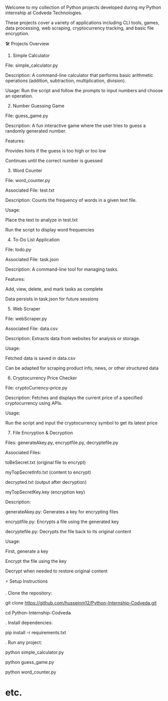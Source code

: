 Welcome to my collection of Python projects developed during my Python internship at Codveda Technologies.

These projects cover a variety of applications including CLI tools, games, data processing, web scraping, cryptocurrency tracking, and basic file encryption.

🛠️ Projects Overview


1. Simple Calculator

File: simple_calculator.py

Description: A command-line calculator that performs basic arithmetic operations (addition, subtraction, multiplication, division).

Usage: Run the script and follow the prompts to input numbers and choose an operation.


2. Number Guessing Game

File: guess_game.py

Description: A fun interactive game where the user tries to guess a randomly generated number.

Features:

Provides hints if the guess is too high or too low

Continues until the correct number is guessed

3. Word Counter

File: word_counter.py

Associated File: test.txt

Description: Counts the frequency of words in a given text file.

Usage:

Place the text to analyze in test.txt

Run the script to display word frequencies


4. To-Do List Application

File: todo.py

Associated File: task.json

Description: A command-line tool for managing tasks.

Features:

Add, view, delete, and mark tasks as complete

Data persists in task.json for future sessions


5. Web Scraper

File: webScraper.py

Associated File: data.csv

Description: Extracts data from websites for analysis or storage.

Usage:

Fetched data is saved in data.csv

Can be adapted for scraping product info, news, or other structured data


6. Cryptocurrency Price Checker

File: cryptoCurrency-price.py

Description: Fetches and displays the current price of a specified cryptocurrency using APIs.

Usage:

Run the script and input the cryptocurrency symbol to get its latest price


7. File Encryption & Decryption

Files: generateAkey.py, encryptfile.py, decryptefile.py

Associated Files:

toBeSecret.txt (original file to encrypt)

myTopSecretInfo.txt (content to encrypt)

decrypted.txt (output after decryption)

myTopSecretKey.key (encryption key)

Description:

generateAkey.py: Generates a key for encrypting files

encryptfile.py: Encrypts a file using the generated key

decryptefile.py: Decrypts the file back to its original content

Usage:

First, generate a key

Encrypt the file using the key

Decrypt when needed to restore original content



⚡ Setup Instructions

. Clone the repository:

git clone https://github.com/husseinm12/Python-Internship-Codveda.git

cd Python-Internship-Codveda

. Install dependencies:

pip install -r requirements.txt

. Run any project:

python simple_calculator.py

python guess_game.py

python word_counter.py

# etc.





